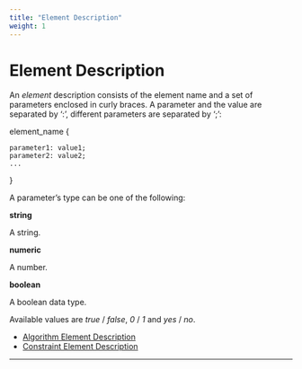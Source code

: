 ```yaml
---
title: "Element Description"
weight: 1
---
```



# Element Description

An _element_ description consists of the element name and a set of parameters enclosed in curly braces. A parameter and the value are separated by ‘:’, different parameters are separated by ‘;’:

element\_name {

    parameter1: value1;
    parameter2: value2;
    ...
}

A parameter’s type can be one of the following:

**string**

A string.

**numeric**

A number.

**boolean**

A boolean data type.

Available values are _true_ / _false_, _0_ / _1_ and _yes_ / _no_.

*   [Algorithm Element Description](algorithm-element-description.md)
*   [Constraint Element Description](constraint-element-description.md)


-----------------------------------------------------------------------------------------------------------------------------------------------------------------------
